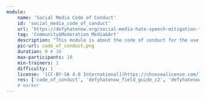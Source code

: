 ```yaml
---
module:
    name: 'Social Media Code of Conduct'
    id: 'social_media_code_of_conduct' 
    url: 'https://defyhatenow.org/social-media-hate-speech-mitigation-field-guide-v2-cameroon/'
    tag: 'Community&Moderation Media&Art'
    description: "This module is about the code of conduct for the use of social media."
    pic-url: code_of_conduct.png
    duration: 0 # 30
    max-participants: 10
    min-trainers: 1
    difficulty: 1
    license: '[CC-BY-SA 4.0 International](https://choosealicense.com/licenses/cc-by-sa-4.0/)'CC BY-SA 4.0
    res: ['code_of_conduct', 'defyhatenow_field_guide_c2', 'defyhatenow_field_guide_c3', 'defyhatenow_facilitator_notes']
    # marker
---  
```

